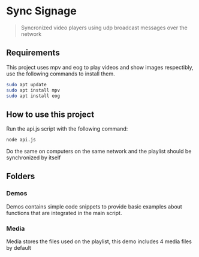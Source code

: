 # Sync Signage

> Syncronized video players using udp broadcast messages over the network

## Requirements

This project uses mpv and eog to play videos and show images respectibly, use the following commands to install them.

```bash
sudo apt update
sudo apt install mpv
sudo apt install eog
```

## How to use this project

Run the api.js script with the following command:

```bash
node api.js
```

Do the same on computers on the same network and the playlist should be synchronized by itself

## Folders

### Demos

Demos contains simple code snippets to provide basic examples about functions that are integrated in the main script.

### Media

Media stores the files used on the playlist, this demo includes 4 media files by default
